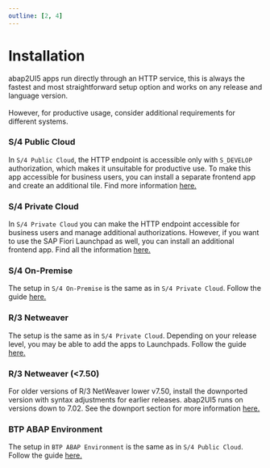 ```yaml
---
outline: [2, 4]
---
```


# Installation

abap2UI5 apps run directly through an HTTP service, this is always the fastest and most straightforward setup option and works on any release and language version.
<br><br> 
However, for productive usage, consider additional requirements for different systems.

### S/4 Public Cloud
In `S/4 Public Cloud`, the HTTP endpoint is accessible only with `S_DEVELOP` authorization, which makes it unsuitable for productive use. To make this app accessible for business users, you can install a separate frontend app and create an additional tile. Find more information [here.](/configuration/s4_public_cloud)

### S/4 Private Cloud
In `S/4 Private Cloud` you can make the HTTP endpoint accessible for business users and manage additional authorizations. However, if you want to use the SAP Fiori Launchpad as well, you can install an additional frontend app. Find all the information [here.](/configuration/launchpad)

### S/4 On-Premise
The setup in `S/4 On-Premise` is the same as in `S/4 Private Cloud`. Follow the guide [here.](/configuration/launchpad)

### R/3 Netweaver
The setup is the same as in `S/4 Private Cloud`. Depending on your release level, you may be able to add the apps to Launchpads. Follow the guide [here.](/configuration/launchpad)

### R/3 Netweaver (<7.50)
For older versions of R/3 NetWeaver lower v7.50, install the downported version with syntax adjustments for earlier releases. abap2UI5 runs on versions down to 7.02. See the downport section for more information [here.](/advanced/downporting)

### BTP ABAP Environment
The setup in `BTP ABAP Environment` is the same as in `S/4 Public Cloud`. Follow the guide [here.](/configuration/s4_public_cloud)
